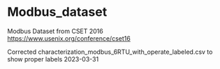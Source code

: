 # Modbus_dataset
Modbus Dataset from CSET 2016
https://www.usenix.org/conference/cset16

Corrected characterization_modbus_6RTU_with_operate_labeled.csv to show proper labels 2023-03-31
